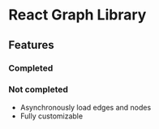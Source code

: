 # React Graph Library

## Features

### Completed

### Not completed

- Asynchronously load edges and nodes
- Fully customizable
